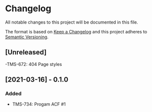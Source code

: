 # Changelog

All notable changes to this project will be documented in this file.

The format is based on [Keep a Changelog](http://keepachangelog.com/en/1.0.0/)
and this project adheres to [Semantic Versioning](http://semver.org/spec/v2.0.0.html).

## [Unreleased]

-TMS-672: 404 Page styles

## [2021-03-16] - 0.1.0

### Added

- TMS-734: Progam ACF #1
